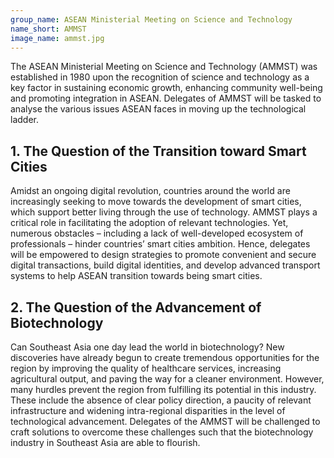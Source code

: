 ```yaml
---
group_name: ASEAN Ministerial Meeting on Science and Technology
name_short: AMMST
image_name: ammst.jpg
---
```


The ASEAN Ministerial Meeting on Science and Technology (AMMST)
was established in 1980 upon the recognition of science and technology
as a key factor in sustaining economic growth, enhancing community 
well-being and promoting integration in ASEAN. Delegates of AMMST will 
be tasked to analyse the various issues ASEAN faces in moving up the 
technological ladder. 

## 1. The Question of the Transition toward Smart Cities

Amidst an ongoing digital revolution, countries around the world are 
increasingly seeking to move towards the development of smart cities, which 
support better living through the use of technology. AMMST plays a critical role
in facilitating the adoption of relevant technologies. Yet, numerous obstacles
– including a lack of well-developed ecosystem of professionals – hinder 
countries’ smart cities ambition. Hence, delegates will be empowered to 
design strategies to promote convenient and secure digital transactions, 
build digital identities, and develop advanced transport systems to help 
ASEAN transition towards being smart cities.

## 2. The Question of the Advancement of Biotechnology

Can Southeast Asia one day lead the world in biotechnology? New discoveries 
have already begun to create tremendous opportunities for the region by improving 
the quality of healthcare services, increasing agricultural output, and paving the 
way for a cleaner environment. However, many hurdles prevent the region from 
fulfilling its potential in this industry. These include the absence of clear 
policy direction, a paucity of relevant infrastructure and widening intra-regional 
disparities in the level of technological advancement. Delegates of the AMMST will 
be challenged to craft solutions to overcome these challenges such that the 
biotechnology industry in Southeast Asia are able to flourish.